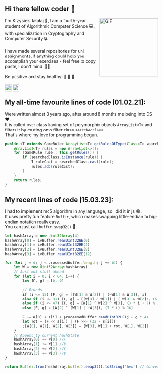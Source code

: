 ## Hi there fellow coder 👋

<img align="right" alt="GIF" src="https://media1.giphy.com/media/v1.Y2lkPTc5MGI3NjExZmEwODE4MmQ2OTE3M2VjOGRjMDVhNmIyMDI2NmM3OGI0M2VkYjVmYyZjdD1n/scZPhLqaVOM1qG4lT9/giphy.gif" style="width: 20vw"/>

I'm Krzysiek Tałałaj 🙌, I am a fourth-year student of Algorithmic Computer Science 💻, 
<br />
with specialization in Cryptography and Computer Security 🔒.
<br />
<br />
I have made several repositories for uni assignments, if anything could help you accomplish your exercises - feel free to copy paste, I don't mind. 😶‍🌫️
<br />
<br />
Be positive and stay healthy! 👾 👾 👾
<br />
<br />
<a href="https://www.linkedin.com/in/krzysztoftalalaj/">
<img align="left" alt="err" width="22px" src="https://cdn.jsdelivr.net/npm/simple-icons@8.7.0/icons/linkedin.svg" />
</a>
<a href="https://krzysztoft415.github.io/">
<img align="left" alt="err" width="22px" src="https://cdn.jsdelivr.net/npm/simple-icons@8.7.0/icons/webflow.svg" />
</a>
<br />

## My all-time favourite lines of code [01.02.21]:
Were written almost 3 years ago, after around 8 months me being into CS ❤️.\
It is called over class having set of polymorphic objects `ArrayList<T>` and filters it by casting onto filter class `searchedClass`.\
That's where my love for programming begun.
```java
public <T extends GameRule> ArrayList<T> getRulesOfType(Class<T> searchedClass) {
    ArrayList<T> rules = new ArrayList<>();
    for (GameRule rule : this.getRules()) {
        if (searchedClass.isInstance(rule)) {
            T ruleCast = searchedClass.cast(rule);
            rules.add(ruleCast);
        }
    }
    return rules;
}
```

## My recent lines of code [15.03.23]:
I had to implement md5 algorithm in any language, so I did it in js 😁.\
It uses pretty fun feature `Buffer`, which makes swapping little-endian to big-endian notation really easy.\
You can just call `buffer.swap32()` 🥳.
```javascript
let hashArray = new Uint32Array(4)
hashArray[0] = ivBuffer.readUInt32BE(0)
hashArray[1] = ivBuffer.readUInt32BE(4)
hashArray[2] = ivBuffer.readUInt32BE(8)
hashArray[3] = ivBuffer.readUInt32BE(12)

for (let j = 0; j < processedBuffer.length; j += 64) {
    let W = new Uint32Array(hashArray)
    // Just md5 stuff ahead
    for (let i = 0; i < 64; i++) {
        let [F, g] = [0, 0]
       
        // Rounds
        if (i <= 15) [F, g] = [(W[1] & W[2]) | (~W[1] & W[3]), i]
        else if (i <= 31) [F, g] = [(W[3] & W[1]) | (~W[3] & W[2]), (5 * i + 1) % 16]
        else if (i <= 47) [F, g] = [W[1] ^ W[2] ^ W[3], (3 * i + 5) % 16]
        else [F, g] = [W[2] ^ (W[1] | ~W[3]), (7 * i) % 16]
        
        F += W[0] + K[i] + processedBuffer.readUInt32LE(j + g * 4)
        let rot = (F << s[i]) | (F >>> (32 - s[i]))
        ;[W[0], W[1], W[2], W[3]] = [W[3], W[1] + rot, W[1], W[2]]
    }
    // Append to current hashState
    hashArray[0] += W[0] //A
    hashArray[1] += W[1] //B
    hashArray[2] += W[2] //C
    hashArray[3] += W[3] //D
}

return Buffer.from(hashArray.buffer).swap32().toString('hex') // Converting to BE notation.
```
